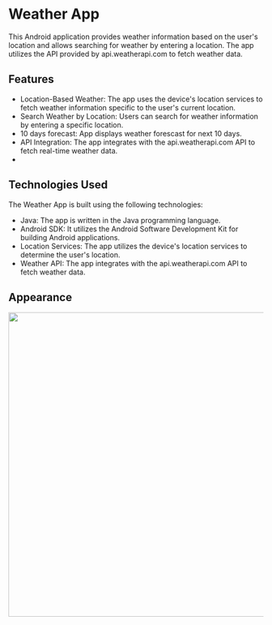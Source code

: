 # Weather App
This Android application provides weather information based on the user's location and allows searching for weather by entering a location. The app utilizes the API provided by api.weatherapi.com to fetch weather data.

## Features
- Location-Based Weather: The app uses the device's location services to fetch weather information specific to the user's current location.
- Search Weather by Location: Users can search for weather information by entering a specific location.
- 10 days forecast: App displays weather forescast for next 10 days.
- API Integration: The app integrates with the api.weatherapi.com API to fetch real-time weather data.
- 
## Technologies Used
The Weather App is built using the following technologies:

- Java: The app is written in the Java programming language.
- Android SDK: It utilizes the Android Software Development Kit for building Android applications.
- Location Services: The app utilizes the device's location services to determine the user's location.
- Weather API: The app integrates with the api.weatherapi.com API to fetch weather data.

## Appearance
<img src="https://github.com/olimpialewinska/WeatherApp/assets/100933608/0a67d397-3b4f-4aa2-a9b7-27ef329fdfb6" height="600" />

